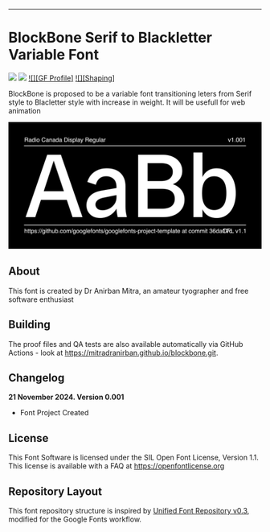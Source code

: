 ----

# BlockBone Serif to Blackletter Variable Font

[![][Fontbakery]](https://mitradranirban.github.io/blockbone.git/fontbakery/fontbakery-report.html)
[![][Universal]](https://mitradranirban.github.io/blockbone.git/fontbakery/fontbakery-report.html)
[![][GF Profile]](https://mitradranirban.github.io/blockbone.git/fontbakery/fontbakery-report.html)
[![][Shaping]](https://mitradranirban.github.io/blockbone.git/fontbakery/fontbakery-report.html)

[Fontbakery]: https://img.shields.io/endpoint?url=https%3A%2F%2Fraw.githubusercontent.com%2Fmitradranirban%2Fblockbone.git%2Fgh-pages%2Fbadges%2Foverall.json
[Universal]: https://img.shields.io/endpoint?url=https%3A%2F%2Fraw.githubusercontent.com%2Fmitradranirban%2Fblockbone.git%2Fgh-pages%2Fbadges%2FUniversal.json

 BlockBone is proposed to be a variable font transitioning leters from Serif style to Blacletter style with increase in weight. It will be usefull for web animation

![Sample Image](documentation/image1.png)

## About

 This font is created by Dr Anirban Mitra, an amateur tyographer and free software enthusiast

## Building



The proof files and QA tests are also available automatically via GitHub Actions - look at https://mitradranirban.github.io/blockbone.git.

## Changelog

 **21 November 2024. Version 0.001**
- Font Project Created

## License

This Font Software is licensed under the SIL Open Font License, Version 1.1.
This license is available with a FAQ at https://openfontlicense.org

## Repository Layout

This font repository structure is inspired by [Unified Font Repository v0.3](https://github.com/unified-font-repository/Unified-Font-Repository), modified for the Google Fonts workflow.
